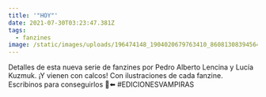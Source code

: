 ```yaml
---
title: '"HOY"'
date: 2021-07-30T03:23:47.381Z
tags:
  - fanzines
image: /static/images/uploads/196474148_1904020679763410_8608130839456495039_n.jpg
---
```

Detalles de esta nueva serie de fanzines por Pedro Alberto Lencina y Lucía Kuzmuk. ¡Y vienen con calcos! Con ilustraciones de cada fanzine. Escribinos para conseguirlos 📱⬅️
#EDICIONESVAMPIRAS